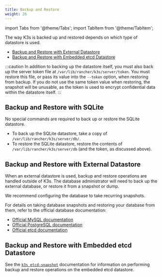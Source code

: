 ```yaml
---
title: Backup and Restore
weight: 26
---
```


import Tabs from '@theme/Tabs';
import TabItem from '@theme/TabItem';

The way K3s is backed up and restored depends on which type of datastore is used.

- [Backup and Restore with External Datastore](#backup-and-restore-with-external-datastore)
- [Backup and Restore with Embedded etcd Datastore](#backup-and-restore-with-embedded-etcd-datastore)

:::caution
In addition to backing up the datastore itself, you must also back up the server token file at `/var/lib/rancher/k3s/server/token`.
You must restore this file, or pass its value into the `--token` option, when restoring from backup.
If you do not use the same token value when restoring, the snapshot will be unusable, as the token is used to encrypt confidential data within the datastore itself.
:::

## Backup and Restore with SQLite

No special commands are required to back up or restore the SQLite datastore. 

* To back up the SQLite datastore, take a copy of `/var/lib/rancher/k3s/server/db/`.
* To restore the SQLite datastore, restore the contents of `/var/lib/rancher/k3s/server/db` (and the token, as discussed above).

## Backup and Restore with External Datastore

When an external datastore is used, backup and restore operations are handled outside of K3s. The database administrator will need to back up the external database, or restore it from a snapshot or dump.

We recommend configuring the database to take recurring snapshots.

For details on taking database snapshots and restoring your database from them, refer to the official database documentation:

- [Official MySQL documentation](https://dev.mysql.com/doc/refman/8.0/en/replication-snapshot-method.html)
- [Official PostgreSQL documentation](https://www.postgresql.org/docs/8.3/backup-dump.html)
- [Official etcd documentation](https://etcd.io/docs/latest/op-guide/recovery/)

## Backup and Restore with Embedded etcd Datastore

See the [`k3s etcd-snapshot`](../reference/cli/etcd-snapshot.md) documentation for information on performing backup and restore operations on the embedded etcd datastore.
